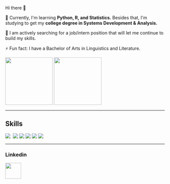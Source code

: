 Hi there 👋

🌱 Currently, I'm learning **Python, R, and Statistics.** Besides that, I'm studying to get my **college degree in Systems Development & Analysis.**

🔭 I am actively searching for a job/intern position that will let me continue to build my skills.


⚡ Fun fact: I have a Bachelor of Arts in Linguistics and Literature.


<div>
<img height="150em" src= "https://github-readme-stats.vercel.app/api/top-langs/?username=leticiasoulima&layout=compact">

<img height="150em" src= "https://github-readme-stats.vercel.app/api?username=leticiasoulima&theme=dark&show_icons=true">
</div>

----

## Skills

<div> 

<img src="https://img.shields.io/badge/Python-14354C?style=for-the-badge&logo=python&logoColor=white"> 
<img scr="https://img.shields.io/badge/Flask-000000?style=for-the-badge&logo=flask&logoColor=white">
<img src="https://img.shields.io/badge/PostgreSQL-316192?style=for-the-badge&logo=postgresql&logoColor=white">
<img src="https://img.shields.io/badge/R-276DC3?style=for-the-badge&logo=r&logoColor=white">
<img src="https://img.shields.io/badge/C-00599C?style=for-the-badge&logo=c&logoColor=">
<img src="https://img.shields.io/badge/HTML5-E34F26?style=for-the-badge&logo=html5&logoColor=white">
<img src="https://img.shields.io/badge/JavaScript-323330?style=for-the-badge&logo=javascript&logoColor=F7DF1E">
<img scr="https://img.shields.io/badge/Node.js-43853D?style=for-the-badge&logo=node.js&logoColor=white">

</div>

--------------------------------

### Linkedin
<a href= "https://www.linkedin.com/in/leticiasoulima">
    <img height="50em" src="https://cdn.jsdelivr.net/gh/devicons/devicon/icons/linkedin/linkedin-original.svg">
</a>
